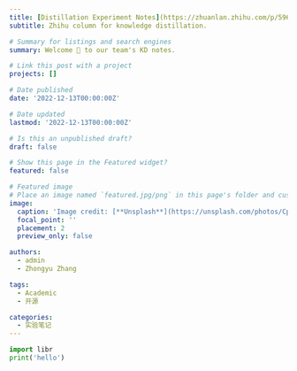 ```yaml
---
title: [Distillation Experiment Notes](https://zhuanlan.zhihu.com/p/596582609)
subtitle: Zhihu column for knowledge distillation.

# Summary for listings and search engines
summary: Welcome 👋 to our team's KD notes.

# Link this post with a project
projects: []

# Date published
date: '2022-12-13T00:00:00Z'

# Date updated
lastmod: '2022-12-13T00:00:00Z'

# Is this an unpublished draft?
draft: false

# Show this page in the Featured widget?
featured: false

# Featured image
# Place an image named `featured.jpg/png` in this page's folder and customize its options here.
image:
  caption: 'Image credit: [**Unsplash**](https://unsplash.com/photos/CpkOjOcXdUY)'
  focal_point: ''
  placement: 2
  preview_only: false

authors:
  - admin
  - Zhongyu Zhang

tags:
  - Academic
  - 开源

categories:
  - 实验笔记
---
```


```python
import libr
print('hello')
```